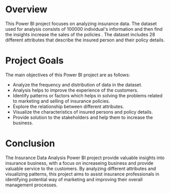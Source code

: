 
# Overview
This Power BI project focuses on analyzing insurance data. The dataset used for analysis consists of 100000 individual's information and then find the insights increase the sales of the policies . The dataset includes 28 different attributes that describe the insured person and their policy details.


# Project Goals
The main objectives of this Power BI project are as follows:

* Analyze the frequency and distribution of data in the dataset.
* Analysis helps to improve the experience of the customers.
* Identify patterns or factors which helps in solving the problems related to marketing and selling of insurance policies.
* Explore the relationship between different attributes.
* Visualize the characteristics of insured persons and policy details.
* Provide solution to the stakeholders and help them to increase the business.

# Conclusion
The Insurance Data Analysis Power BI project provide valuable insights into insurance business, with a focus on increaseing business and provide valuable service to the customers. By analyzing different attributes and visualizing patterns, this project aims to assist insurance professionals in identifying potential way of marketing and improving their overall management processes.
